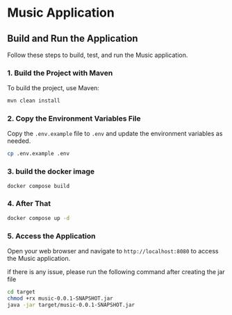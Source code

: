 # Music Application

## Build and Run the Application

Follow these steps to build, test, and run the Music application.

### 1. Build the Project with Maven

To build the project, use Maven:

```bash
mvn clean install
```

### 2. Copy the Environment Variables File

Copy the `.env.example` file to `.env` and update the environment variables as needed.

```bash
cp .env.example .env
```

### 3. build the docker image

```bash
docker compose build
```

### 4. After That 

```bash
docker compose up -d
```
### 5. Access the Application

Open your web browser and navigate to `http://localhost:8080` to access the Music application.


if there is any issue, please run the following command after creating the jar file

```bash
cd target
chmod +rx music-0.0.1-SNAPSHOT.jar
java -jar target/music-0.0.1-SNAPSHOT.jar
```





